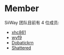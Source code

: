 # Member

SiiWay 团队目前有 4 位成员:

- [xhc861](./xhc861)
- [wyf9](./wyf9)
- [Dobatickrn](./Dobastickrn)
- [Shattered](./Shattered)